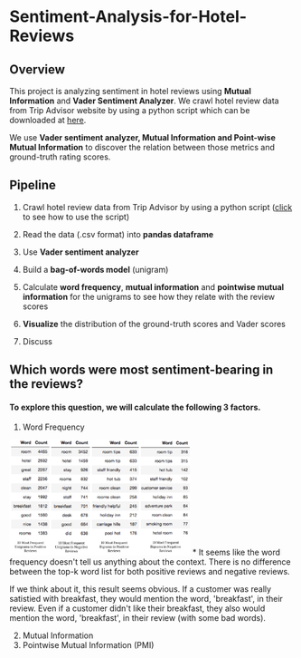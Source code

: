 # Sentiment-Analysis-for-Hotel-Reviews
## Overview
This project is analyzing sentiment in hotel reviews using **Mutual Information** and **Vader Sentiment Analyzer**. We crawl hotel review data from Trip Advisor website by using a python script which can be downloaded at [here](https://github.com/aesuli/trip-advisor-crawler).

We use **Vader sentiment analyzer, Mutual Information and Point-wise Mutual Information** to discover the relation between those metrics and ground-truth rating scores.

## Pipeline

1. Crawl hotel review data from Trip Advisor by using a python script ([click](https://github.com/aesuli/trip-advisor-crawler) to see how to use the script)

2. Read the data (.csv format) into **pandas dataframe**

3. Use **Vader sentiment analyzer**

4. Build a **bag-of-words model** (unigram)

5. Calculate **word frequency**, **mutual information** and **pointwise mutual information** for the unigrams to see how they relate with the review scores

6. **Visualize** the distribution of the ground-truth scores and Vader scores
7. Discuss

## Which words were most sentiment-bearing in the reviews?
#### To explore this question, we will calculate the following 3 factors.
1. Word Frequency
<img src='pics/pic1.png' width=320>
* It seems like the word frequency doesn't tell us anything about the context. There is no difference between the top-k word list for both positive reviews and negative reviews.

If we think about it, this result seems obvious. If a customer was really satistied with breakfast, they would mention the word, 'breakfast', in their review. Even if a customer didn't like their breakfast, they also would mention the word, 'breakfast', in their review (with some bad words).

2. Mutual Information
3. Pointwise Mutual Information (PMI)
